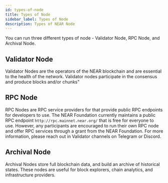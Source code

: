 ```yaml
---
id: types-of-node
title: Types of Node
sidebar_label: Types of Node
description: Types of NEAR Node
---
```


You can run three different types of node - Validator Node, RPC Node, and Archival Node.

## Validator Node
Validator Nodes are the operators of the NEAR blockchain and are essential to the health of the network. Validator nodes participate in the consensus and produce blocks and/or chunks"

## RPC Node
RPC Nodes are RPC service providers for that provide public RPC endpoints for developers to use. The NEAR Foundation currently maintains a public RPC endpoint `http://rpc.mainnet.near.org/` that is free for everyone to use. However, any participants are encouraged to run their own RPC node and offer RPC services through a grant from the NEAR Foundation. For more information, please reach out in Validator channels on Telegram or Discord.

## Archival Node
Archival Nodes store full blockchain data, and build an archive of historical states. These nodes are useful for block explorers, chain analytics, and infrastructure providers.
